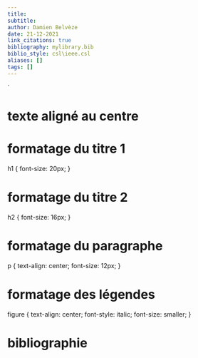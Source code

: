 ```yaml
---
title: 
subtitle:
author: Damien Belvèze
date: 21-12-2021
link_citations: true
bibliography: mylibrary.bib
biblio_style: csl\ieee.csl
aliases: []
tags: []
---
```


`
# texte aligné au centre

# formatage du titre 1

h1 {
font-size: 20px;
}

# formatage du titre 2

h2 {
font-size: 16px;
}

# formatage du paragraphe

p {
text-align: center;
font-size: 12px;
}

# formatage des légendes

figure {
  text-align: center;
  font-style: italic;
  font-size: smaller;
}

# bibliographie

